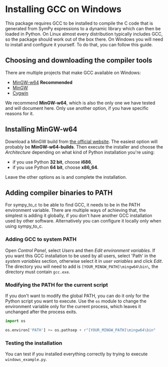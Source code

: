 # Installing GCC on Windows

This package requires GCC to be installed to compile the C code that is generated from SymPy expressions to a dynamic library which can then be loaded in Python. On Linux almost every distribution typically includes GCC, so the package should work out of the box there. On Windows you will need to install and configure it yourself. To do that, you can follow this guide.

## Choosing and downloading the compiler tools

There are multiple projects that make GCC available on Windows:
* [MinGW-w64](https://mingw-w64.org/doku.php) **Recommended**
* [MinGW](http://www.mingw.org/)
* [Cygwin](https://www.cygwin.com/)

We recommend **MinGW-w64**, which is also the only one we have tested and will document here. Only use another option, if you have specific reasons for it.

## Installing MinGW-w64

Download a MinGW build from [the official website](https://mingw-w64.org/doku.php/download).
The easiest option will probably be **MinGW-w64-builds**.
Then execute the installer and choose the *Architecture* depending on what kind of Python installation you're using:
* if you use Python **32 bit**, choose **i686**,
* if you use Python **64 bit**, choose **x86_64**.

Leave the other options as is and complete the installation.

## Adding compiler binaries to PATH

For sympy_to_c to be able to find GCC, it needs to be in the PATH environment variable.
There are multiple ways of achieving that, the simplest is adding it globally, if you don't have another GCC installation used by other software.
Alternatively you can configure it locally only when using sympy_to_c.

### Adding GCC to system PATH

Open *Control Panel*, select *Users* and then *Edit environment variables*.
If you want this GCC installation to be used by all users, select 'Path' in the *system variables* section, otherwise select it in *user variables* and click *Edit*.
The directory you will need to add is `[YOUR_MINGW_PATH]\mingw64\bin\`, the directory must contain `gcc.exe`.

### Modifying the PATH for the current script

If you don't want to modify the global PATH, you can do it only for the Python script you want to execute.
Use the `os` module to change the environment variable only for the current process, which leaves it unchanged after the process exits.

```Python
import os

os.environ['PATH'] += os.pathsep + r"[YOUR_MINGW_PATH]\mingw64\bin"
```

### Testing the installation

You can test if you installed everything correctly by trying to execute
`windows_example.py`.

